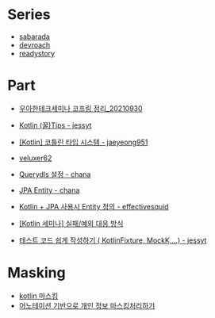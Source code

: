 # Series
- [sabarada](https://sabarada.tistory.com/category/%ED%94%84%EB%A1%9C%EA%B7%B8%EB%9E%98%EB%B0%8D/kotlin)
- [devroach](https://devroach.tistory.com/category/Kotlin)
- [readystory](https://readystory.tistory.com/category/Kotlin)

# Part
- [우아한테크세미나 코프링 정리_20210930](https://jaeyeong951.medium.com/%EC%9A%B0%EC%95%84%ED%95%9C%ED%85%8C%ED%81%AC%EC%84%B8%EB%AF%B8%EB%82%98-%EC%BD%94%ED%94%84%EB%A7%81-%EC%A0%95%EB%A6%AC-eca1ddb337b5)

- [Kotlin (꿀)Tips - jessyt](https://jessyt.tistory.com/175) 

- [[Kotlin] 코틀린 타입 시스템 - jaeyeong951](https://jaeyeong951.medium.com/kotlin-%EC%BD%94%ED%8B%80%EB%A6%B0-%ED%83%80%EC%9E%85-%EC%8B%9C%EC%8A%A4%ED%85%9C-ebfb7bdbe746)

- [veluxer62](https://veluxer62.github.io/retrospective/october-dev-log/)

- [Querydls 설정 - chana](https://chana.tistory.com/entry/Spring-boot-kotlin-dsl-kotlin-Querydsl-%EC%B4%88%EA%B8%B0%EC%84%A4%EC%A0%95?category=1019168)
- [JPA Entity - chana](https://chana.tistory.com/entry/spring-boot-kotlin-kotlin%EC%9C%BC%EB%A1%9C-JPA-entity-%EC%9E%91%EC%84%B1%ED%95%98%EA%B8%B0)
- [Kotlin + JPA 사용시 Entity 정의 - effectivesquid](https://effectivesquid.tistory.com/entry/Kotlin-JPA-%EC%82%AC%EC%9A%A9%EC%8B%9C-Entity-%EC%A0%95%EC%9D%98)
- [[Kotlin 세미나] 실패/예외 대응 방식](https://hamait.tistory.com/1146)
- [테스트 코드 쉽게 작성하기 ( KotlinFixture, MockK,...) - jessyt](https://jessyt.tistory.com/172)

# Masking
- [kotlin 마스킹](https://alkhwa-113.tistory.com/entry/kotlin-%EB%A7%88%EC%8A%A4%ED%82%B9)
- [어노테이션 기반으로 개인 정보 마스킹처리하기](https://rutesun.github.io/development/annotation-driven-masking/)

